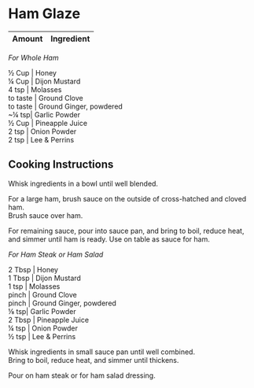 # Ham Glaze  
  
Amount | Ingredient  
|----|----|  
*For Whole Ham*  
  
½ Cup | Honey  
¼ Cup | Dijon Mustard  
4 tsp | Molasses  
to taste | Ground Clove  
to taste | Ground Ginger, powdered  
\~¼ tsp| Garlic Powder  
½ Cup | Pineapple Juice  
2 tsp | Onion Powder  
2 tsp | Lee & Perrins  
  
## Cooking Instructions  
  
Whisk ingredients in a bowl until well blended.  
  
For a large ham, brush sauce on the outside of cross-hatched and cloved ham.  
Brush sauce over ham.  
  
For remaining sauce, pour into sauce pan, and bring to boil, reduce heat, and simmer until ham is ready.  Use on table as sauce for ham.  
  
*For Ham Steak or Ham Salad*  
  
2 Tbsp | Honey  
1 Tbsp | Dijon Mustard  
1 tsp | Molasses  
pinch | Ground Clove  
pinch | Ground Ginger, powdered  
⅛ tsp| Garlic Powder  
2 Tbsp | Pineapple Juice  
¼ tsp | Onion Powder  
½ tsp | Lee & Perrins  
  
Whisk ingredients in small sauce pan until well combined.  
Bring to boil, reduce heat, and simmer until thickens.  
  
Pour on ham steak or for ham salad dressing.  
  
  